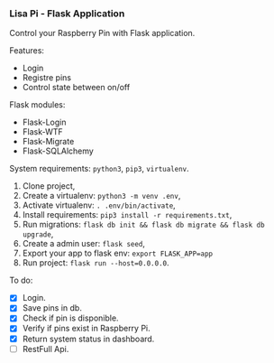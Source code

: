 ### Lisa Pi - Flask Application

Control your Raspberry Pin with Flask application.

Features:
- Login
- Registre pins
- Control state between on/off

Flask modules:
- Flask-Login
- Flask-WTF
- Flask-Migrate
- Flask-SQLAlchemy

System requirements: ```python3```, ```pip3```, ```virtualenv```.
1. Clone project,
2. Create a virtualenv: ```python3 -m venv .env```,
3. Activate virtualenv: ```. .env/bin/activate```,
4. Install requirements: ```pip3 install -r requirements.txt```,
4. Run migrations: ```flask db init && flask db migrate && flask db upgrade```,
5. Create a admin user: ```flask seed```,
6. Export your app to flask env: ```export FLASK_APP=app```
7. Run project: ```flask run --host=0.0.0.0```.

To do:
- [x] Login.
- [x] Save pins in db.
- [x] Check if pin is disponible.
- [x] Verify if pins exist in Raspberry Pi.
- [x] Return system status in dashboard.
- [ ] RestFull Api.
